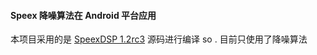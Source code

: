 #### Speex 降噪算法在 Android 平台应用

本项目采用的是 [SpeexDSP 1.2rc3](http://downloads.xiph.org/releases/speex/speexdsp-1.2rc3.tar.gz) 源码进行编译 so .
目前只使用了降噪算法
